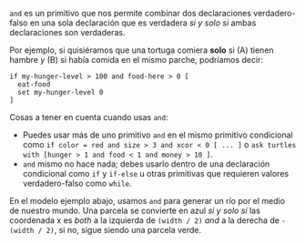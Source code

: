 ﻿`and` es un primitivo que nos permite combinar dos declaraciones verdadero-falso en una sola declaración que es verdadera *si y solo si* ambas declaraciones son verdaderas.



Por ejemplo, si quisiéramos que una tortuga comiera **solo** si (A) tienen hambre *y* (B) si había comida en el mismo parche, podríamos decir:



```
if my-hunger-level > 100 and food-here > 0 [
  eat-food
  set my-hunger-level 0
]
```

  

Cosas a tener en cuenta cuando usas `and`:

* Puedes usar más de uno primitivo `and` en el mismo primitivo condicional como `if color = red and size > 3 and xcor < 0 [ ... ]` o `ask turtles with [hunger > 1 and food < 1 and money > 10 ]`.
* `and` mismo no hace nada; debes usarlo dentro de una declaración condicional como `if` y `if-else` u otras primitivas que requieren valores verdadero-falso como `while`.



En el modelo ejemplo abajo, usamos `and` para generar un río por el medio de nuestro mundo. Una parcela se convierte en azul *si y solo si* las coordenada x es *both* a la izquierda de `(width / 2)` *and* a la derecha de `- (width / 2)`, si no, sigue siendo una parcela verde.